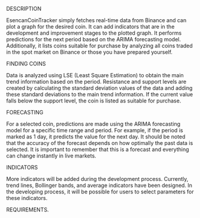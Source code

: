 DESCRIPTION

EsencanCoinTracker simply fetches real-time data from Binance and can plot a graph for the desired coin. It can add indicators that are in the development and improvement stages to the plotted graph. It performs predictions for the next period based on the ARIMA forecasting model. Additionally, it lists coins suitable for purchase by analyzing all coins traded in the spot market on Binance or those you have prepared yourself.

FINDING COINS

Data is analyzed using LSE (Least Square Estimation) to obtain the main trend information based on the period. Resistance and support levels are created by calculating the standard deviation values of the data and adding these standard deviations to the main trend information. If the current value falls below the support level, the coin is listed as suitable for purchase.

FORECASTING

For a selected coin, predictions are made using the ARIMA forecasting model for a specific time range and period. For example, if the period is marked as 1 day, it predicts the value for the next day. It should be noted that the accuracy of the forecast depends on how optimally the past data is selected. It is important to remember that this is a forecast and everything can change instantly in live markets.

INDICATORS

More indicators will be added during the development process. Currently, trend lines, Bollinger bands, and average indicators have been designed. In the developing process, it will be possible for users to select parameters for these indicators.

REQUIREMENTS.